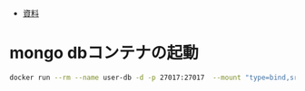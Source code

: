 - [資料](https://itnext.io/bff-pattern-with-go-microservices-using-rest-grpc-87d269bc2434)

# mongo dbコンテナの起動
```bash
docker run --rm --name user-db -d -p 27017:27017  --mount "type=bind,src=$(pwd)/mongo-init.js,dst=/docker-entrypoint-initdb.d/mongo-init.js,readonly" mongo
```